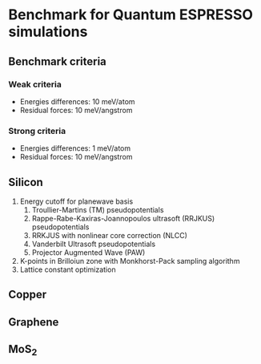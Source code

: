# Benchmark for Quantum ESPRESSO simulations

## Benchmark criteria

### Weak criteria

* Energies differences: 10 meV/atom
* Residual forces: 10 meV/angstrom

### Strong criteria

* Energies differences: 1 meV/atom
* Residual forces: 10 meV/angstrom

## Silicon

1. Energy cutoff for planewave basis
    1. Troullier-Martins (TM) pseudopotentials
    2. Rappe-Rabe-Kaxiras-Joannopoulos ultrasoft (RRJKUS) pseudopotentials
    3. RRKJUS with nonlinear core correction (NLCC)
    4. Vanderbilt Ultrasoft pseudopotentials
    5. Projector Augmented Wave (PAW)
2. K-points in Brilloiun zone with Monkhorst-Pack sampling algorithm
3. Lattice constant optimization

## Copper

## Graphene

## MoS<sub>2</sub>
